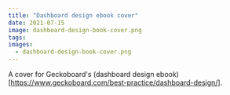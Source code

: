 ```yaml
---
title: "Dashboard design ebook cover"
date: 2021-07-15
image: dashboard-design-book-cover.png
tags:
images:
  - dashboard-design-book-cover.png
---
```


A cover for Geckoboard's (dashboard design ebook)[https://www.geckoboard.com/best-practice/dashboard-design/].